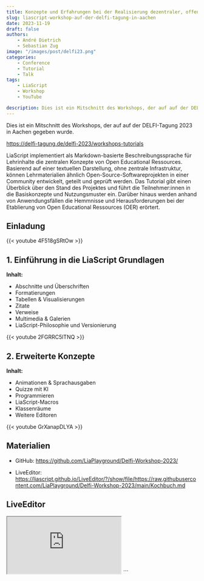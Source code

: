 ```yaml
---
title: Konzepte und Erfahrungen bei der Realisierung dezentraler, offener Lehrmaterialien mit LiaScript (German)
slug: liascript-workshop-auf-der-delfi-tagung-in-aachen
date: 2023-11-19
draft: false
authors:
    - André Dietrich
    - Sebastian Zug
image: "/images/post/delfi23.png"
categories:
    - Conference
    - Tutorial
    - Talk
tags:
    - LiaScript
    - Workshop
    - YouTube

description: Dies ist ein Mitschnitt des Workshops, der auf auf der DELFI-Tagung 2023 in Aachen gegeben wurde.
---
```


Dies ist ein Mitschnitt des Workshops, der auf auf der DELFI-Tagung 2023 in Aachen gegeben wurde.

https://delfi-tagung.de/delfi-2023/workshops-tutorials

LiaScript implementiert als Markdown-basierte Beschreibungssprache für Lehrinhalte die zentralen Konzepte von Open Educational Ressources. Basierend auf einer textuellen Darstellung, ohne zentrale Infrastruktur, können Lehrmaterialien ähnlich Open-Source-Softwareprojekten in einer Community entwickelt, geteilt und geprüft werden. Das Tutorial gibt einen Überblick über den Stand des Projektes und führt die Teilnehmer:innen in die Basiskonzepte und Nutzungsmuster ein. Darüber hinaus werden anhand von Anwendungsfällen die Hemmnisse und Herausforderungen bei der Etablierung von Open Educational Ressources (OER) erörtert.

## Einladung

{{< youtube 4F518gSRtOw >}}

## 1. Einführung in die LiaScript Grundlagen

__Inhalt:__

- Abschnitte und Überschriften
- Formatierungen
- Tabellen & Visualisierungen
- Zitate
- Verweise
- Multimedia & Galerien
- LiaScript-Philosophie und Versionierung

{{< youtube 2FGRRC5lTNQ >}}

## 2. Erweiterte Konzepte


__Inhalt:__

- Animationen & Sprachausgaben
- Quizze mit KI
- Programmieren
- LiaScript-Macros
- Klassenräume
- Weitere Editoren

{{< youtube GrXanapDLYA >}}

## Materialien

- GitHub: https://github.com/LiaPlayground/Delfi-Workshop-2023/

- LiveEditor: https://liascript.github.io/LiveEditor/?/show/file/https://raw.githubusercontent.com/LiaPlayground/Delfi-Workshop-2023/main/Kochbuch.md

## LiveEditor

<iframe loading="lazy" class="liveeditor" src="https://liascript.github.io/LiveEditor/?/show/file/https://raw.githubusercontent.com/LiaPlayground/Delfi-Workshop-2023/main/Kochbuch.md"></iframe>
```